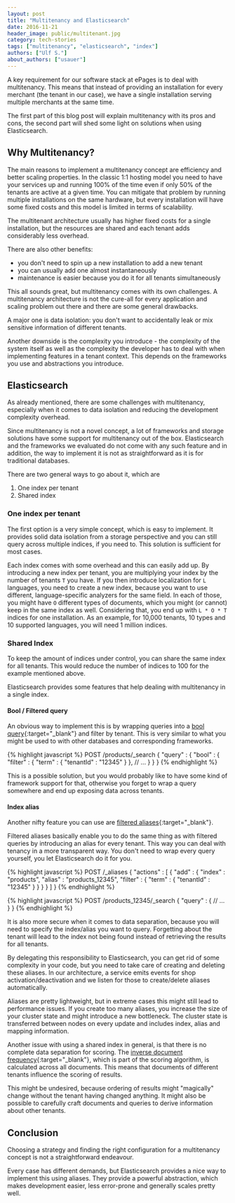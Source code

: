 ```yaml
---
layout: post
title: "Multitenancy and Elasticsearch"
date: 2016-11-21
header_image: public/multitenant.jpg
category: tech-stories
tags: ["multitenancy", "elasticsearch", "index"]
authors: ["Ulf S."]
about_authors: ["usauer"]
---
```


A key requirement for our software stack at ePages is to deal with multitenancy.
This means that instead of providing an installation for every merchant (the tenant in our case), we have a single installation serving multiple merchants at the same time.

The first part of this blog post will explain multitenancy with its pros and cons, the second part will shed some light on solutions when using Elasticsearch.

## Why Multitenancy?

The main reasons to implement a multitenancy concept are efficiency and better scaling properties.
In the classic 1:1 hosting model you need to have your services up and running 100% of the time even if only 50% of the tenants are active at a given time.
You can mitigate that problem by running multiple installations on the same hardware, but every installation will have some fixed costs and this model is limited in terms of scalability.

The multitenant architecture usually has higher fixed costs for a single installation, but the resources are shared and each tenant adds considerably less overhead.

There are also other benefits:

- you don't need to spin up a new installation to add a new tenant
- you can usually add one almost instantaneously
- maintenance is easier because you do it for all tenants simultaneously

This all sounds great, but multitenancy comes with its own challenges.
A multitenancy architecture is not the cure-all for every application and scaling problem out there and there are some general drawbacks.

A major one is data isolation: you don't want to accidentally leak or mix sensitive information of different tenants.

Another downside is the complexity you introduce - the complexity of the system itself as well as the complexity the developer has to deal with when implementing features in a tenant context.
This depends on the frameworks you use and abstractions you introduce.

## Elasticsearch

As already mentioned, there are some challenges with multitenancy, especially when it comes to data isolation and reducing the development complexity overhead.

Since multitenancy is not a novel concept, a lot of frameworks and storage solutions have some support for multitenancy out of the box.
Elasticsearch and the frameworks we evaluated do not come with any such feature and in addition, the way to implement it is not as straightforward as it is for traditional databases.

There are two general ways to go about it, which are

1. One index per tenant
2. Shared index

### One index per tenant

The first option is a very simple concept, which is easy to implement.
It provides solid data isolation from a storage perspective and you can still query across multiple indices, if you need to.
This solution is sufficient for most cases.

Each index comes with some overhead and this can easily add up.
By introducing a new index per tenant, you are multiplying your index by the number of tenants `T` you have.
If you then introduce localization for `L` languages, you need to create a new index, because you want to use different, language-specific analyzers for the same field.
In each of those, you might have `O` different types of documents, which you might (or cannot) keep in the same index as well.
Considering that, you end up with `L * O * T` indices for one installation.
As an example, for 10,000 tenants, 10 types and 10 supported languages, you will need 1 million indices.

### Shared Index

To keep the amount of indices under control, you can share the same index for all tenants.
This would reduce the number of indices to 100 for the example mentioned above.

Elasticsearch provides some features that help dealing with multitenancy in a single index.

#### Bool / Filtered query

An obvious way to implement this is by wrapping queries into a [bool query](https://www.elastic.co/guide/en/elasticsearch/reference/current/query-dsl-bool-query.html){:target="_blank"} and filter by tenant.
This is very similar to what you might be used to with other databases and corresponding frameworks.

{% highlight javascript %}
POST /products/_search
{
  "query" : {
    "bool" : {
      "filter" : {
        "term" : { "tenantId" : "12345" }
      },
      // ...
    }
  }
}
{% endhighlight %}

This is a possible solution, but you would probably like to have some kind of framework support for that, otherwise you forget to wrap a query somewhere and end up exposing data across tenants.

#### Index alias

Another nifty feature you can use are [filtered aliases](https://www.elastic.co/guide/en/elasticsearch/reference/current/indices-aliases.html#filtered){:target="_blank"}.

Filtered aliases basically enable you to do the same thing as with filtered queries by introducing an alias for every tenant.
This way you can deal with tenancy in a more transparent way.
You don't need to wrap every query yourself, you let Elasticsearch do it for you.

{% highlight javascript %}
POST /_aliases
{
  "actions" : [
    {
      "add" : {
         "index" : "products",
         "alias" : "products_12345",
         "filter" : { "term" : { "tenantId" : "12345" } }
      }
    }
  ]
}
{% endhighlight %}

{% highlight javascript %}
POST /products_12345/_search
{
  "query" : {
    // ...
  }
}
{% endhighlight %}

It is also more secure when it comes to data separation, because you will need to specify the index/alias you want to query.
Forgetting about the tenant will lead to the index not being found instead of retrieving the results for all tenants.

By delegating this responsibility to Elasticsearch, you can get rid of some complexity in your code, but you need to take care of creating and deleting these aliases.
In our architecture, a service emits events for shop activation/deactivation and we listen for those to create/delete aliases automatically.

Aliases are pretty lightweight, but in extreme cases this might still lead to performance issues.
If you create too many aliases, you increase the size of your cluster state and might introduce a new bottleneck.
The cluster state is transferred between nodes on every update and includes index, alias and mapping information.

Another issue with using a shared index in general, is that there is no complete data separation for scoring.
The [inverse document frequency](https://en.wikipedia.org/wiki/Tf%E2%80%93idf#Inverse_document_frequency){:target="_blank"}, which is part of the scoring algorithm, is calculated across all documents.
This means that documents of different tenants influence the scoring of results.

This might be undesired, because ordering of results might "magically" change without the tenant having changed anything.
It might also be possible to carefully craft documents and queries to derive information about other tenants.

## Conclusion

Choosing a strategy and finding the right configuration for a multitenancy concept is not a straightforward endeavour.

Every case has different demands, but Elasticsearch provides a nice way to implement this using aliases.
They provide a powerful abstraction, which makes development easier, less error-prone and generally scales pretty well.
